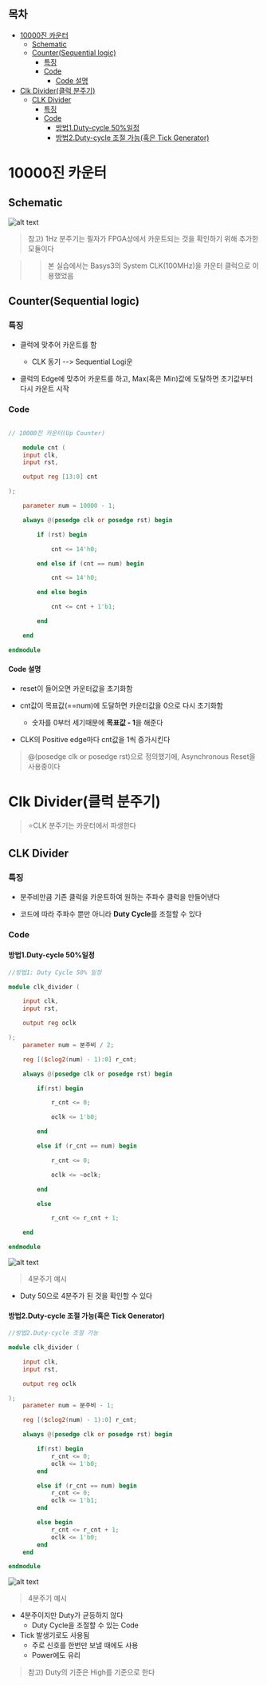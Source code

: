 ## 목차

- [10000진 카운터](#10000진-카운터)
  - [Schematic](#schematic)
  - [Counter(Sequential logic)](#countersequential-logic)
    - [특징](#특징)
    - [Code](#code)
      - [Code 설명](#code-설명)
- [Clk Divider(클럭 분주기)](#clk-divider클럭-분주기)
  - [CLK Divider](#clk-divider)
    - [특징](#특징-1)
    - [Code](#code-1)
      - [방법1.Duty-cycle 50%일정](#방법1duty-cycle-50일정)
      - [방법2.Duty-cycle 조절 가능(혹은 Tick Generator)](#방법2duty-cycle-조절-가능혹은-tick-generator)



# 10000진 카운터

## Schematic

![alt text](image-3.png)<br>

> 참고) 1Hz 분주기는 필자가 FPGA상에서 카운트되는 것을 확인하기 위해 추가한 모듈이다

> > 본 실습에서는 Basys3의 System CLK(100MHz)을 카운터 클럭으로 이용했었음



## Counter(Sequential logic)

### 특징

- 클럭에 맞추어 카운트를 함

  - CLK 동기 --> Sequential Logi운

- 클럭의 Edge에 맞추어 카운트를 하고, Max(혹은 Min)값에 도달하면 초기값부터 다시 카운트 시작

### Code

```verilog

// 10000진 카운터(Up Counter)

	module cnt (
    input clk,
    input rst,

    output reg [13:0] cnt

);

    parameter num = 10000 - 1;

    always @(posedge clk or posedge rst) begin

        if (rst) begin

            cnt <= 14'h0;

        end else if (cnt == num) begin

            cnt <= 14'h0;

        end else begin

            cnt <= cnt + 1'b1;

        end

    end

endmodule

```

#### Code 설명

- reset이 들어오면 카운터값을 초기화함

- cnt값이 목표값(==num)에 도달하면 카운터값을 0으로 다시 초기화함

  - 숫자를 0부터 세기때문에 **목표값 - 1**을 해준다

- CLK의 Positive edge마다 cnt값을 1씩 증가시킨다

> @(posedge clk or posedge rst)으로 정의했기에, Asynchronous Reset을 사용중이다



# Clk Divider(클럭 분주기)

> ⭐CLK 분주기는 카운터에서 파생한다



## CLK Divider

### 특징

- 분주비만큼 기존 클럭을 카운트하여 원하는 주파수 클럭을 만들어낸다

- 코드에 따라 주파수 뿐만 아니라 **Duty Cycle**를 조절할 수 있다



### Code

#### 방법1.Duty-cycle 50%일정
```verilog
//방법1: Duty Cycle 50% 일정

module clk_divider (

    input clk,
    input rst,

    output reg oclk

);
    parameter num = 분주비 / 2;

    reg [($clog2(num) - 1):0] r_cnt;

    always @(posedge clk or posedge rst) begin

        if(rst) begin

            r_cnt <= 0;

            oclk <= 1'b0;

        end

        else if (r_cnt == num) begin

            r_cnt <= 0;

            oclk <= ~oclk;

        end

        else

            r_cnt <= r_cnt + 1;

    end

endmodule
```
![alt text](image-4.png)<br>
> 4분주기 예시

- Duty 50으로 4분주가 된 것을 확인할 수 있다

#### 방법2.Duty-cycle 조절 가능(혹은 Tick Generator)
```verilog
//방법2.Duty-cycle 조절 가능

module clk_divider (

    input clk,
    input rst,

    output reg oclk

);
    parameter num = 분주비 - 1;

    reg [($clog2(num) - 1):0] r_cnt;

    always @(posedge clk or posedge rst) begin

        if(rst) begin
            r_cnt <= 0;
            oclk <= 1'b0;
        end

        else if (r_cnt == num) begin
            r_cnt <= 0;
            oclk <= 1'b1;
        end

        else begin
            r_cnt <= r_cnt + 1;
            oclk <= 1'b0;
        end
    end

endmodule
```
![alt text](image-5.png)<br>
> 4분주기 예시

- 4분주이지만 Duty가 균등하지 않다
  - Duty Cycle을 조절할 수 있는 Code
- Tick 발생기로도 사용됨
  - 주로 신호를 한번만 보낼 때에도 사용
  - Power에도 유리

>참고) Duty의 기준은 High를 기준으로 한다
